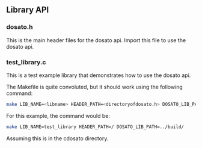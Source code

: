 ## Library API

### dosato.h

This is the main header files for the dosato api. Import this file to use the dosato api.

### test_library.c

This is a test example library that demonstrates how to use the dosato api. <br>

The Makefile is quite convoluted, but it should work using the following command:
```bash
make LIB_NAME=<libname> HEADER_PATH=<directoryofdosato.h> DOSATO_LIB_PATH=<pathofdosatolib>
```

For this example, the command would be:
```bash
make LIB_NAME=test_library HEADER_PATH=/ DOSATO_LIB_PATH=../build/
```

Assuming this is in the cdosato directory.